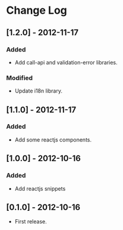 # Change Log

## [1.2.0] - 2012-11-17

### Added
- Add call-api and validation-error libraries.

### Modified
- Update i18n library.


## [1.1.0] - 2012-11-17

### Added
- Add some reactjs components.


## [1.0.0] - 2012-10-16

### Added
- Add reactjs snippets


## [0.1.0] - 2012-10-16

* First release.